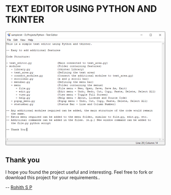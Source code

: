 # TEXT EDITOR USING PYTHON AND TKINTER

<p align="center">
  <img src="images/sample.png"
</p>

## Thank you

I hope you found the project useful and interesting.  Feel free to fork or download this project for your requirements..

-- [Rohith S P](https://www.linkedin.com/in/rohithsp/)
